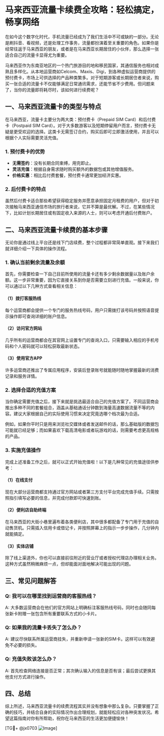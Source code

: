 # 马来西亚流量卡续费全攻略：轻松搞定，畅享网络

在如今这个数字化时代，手机流量已经成为了我们生活中不可或缺的一部分。无论是刷抖音、看视频，还是处理工作事务，流量都扮演着至关重要的角色。如果你是经常往返于马来西亚的朋友，或者是在马来西亚长期居住的小伙伴，那么选择一张适合自己的流量卡显得尤为重要。

马来西亚作为东南亚地区的一个热门旅游目的地和移民国家，其通信服务也相对成熟且多样化。从本地运营商如Celcom、Maxis、Digi，到各种虚拟运营商提供的预付费卡，市场上可供选择的产品种类繁多。对于短期游客或长期居住者来说，购买一张合适的流量卡不仅能够满足日常通讯需求，还能节省不少费用。但问题来了，当你的流量即将耗尽时，该如何进行续费呢？

## 一、马来西亚流量卡的类型与特点

在马来西亚，流量卡主要分为两大类：预付费卡（Prepaid SIM Card）和后付费卡（Postpaid SIM Card）。对于大多数游客以及短期停留用户而言，预付费卡无疑是更受欢迎的选择。这类卡无需签订合约，购买后即可立即激活使用，并且可以根据个人实际需要灵活充值。

### 1. 预付费卡的优势
- **无需签约**：没有长期合同束缚，用完即止。
- **灵活充值**：根据自身需求随时购买额外的数据包或其他增值服务。
- **价格实惠**：相比后付费套餐，预付费卡通常更加经济实惠。

### 2. 后付费卡的特点
虽然后付费卡适合那些希望获得稳定服务并愿意承担固定月租费的用户，但对于初次接触马来西亚通信市场的旅行者来说，它并不算是最优解。不过，在某些情况下，比如计划长期居住或有固定收入来源的人士，则可以考虑开通后付费账户。

## 二、马来西亚流量卡续费的基本步骤

无论你是通过线上平台还是线下门店续费，整个过程都非常简单直观。接下来我们就详细介绍一下具体的操作流程。

### 1. 确认当前剩余流量及余额
首先，你需要检查一下自己目前所使用的流量卡还有多少剩余数据量以及账户余额。这一步非常重要，因为它直接关系到你是否需要立刻进行充值。一般来说，你可以通过以下几种方式查看相关信息：

#### （1）拨打客服热线
每个运营商都会提供一个专门的服务热线号码，用户只需拨打该号码并按照语音提示操作即可查询详细的账户信息。

#### （2）访问官方网站
几乎所有的运营商都会在其官网上设置专门的查询入口，只需要输入相应的手机号码和个人密码就可以轻松获取最新状态。

#### （3）使用官方APP
许多运营商还推出了专属应用程序，安装后登录账号就能随时随地掌握最新的消费记录和服务详情。

### 2. 选择合适的充值方案
当你确定需要充值之后，接下来就是挑选最适合自己的充值方案了。不同运营商会推出多种不同的套餐组合，涵盖从基础通话分钟数到海量高速数据流量不等的内容。建议大家根据自己的实际使用习惯来决定究竟选哪个档次最为合适。

例如，如果你平时只是用来浏览社交媒体或者发送邮件的话，那么基础版的数据包可能就已经足够；而如果喜欢下载高清电影或者玩游戏的话，则需要考虑更高规格的产品。

### 3. 实施充值操作
完成上述准备工作之后，就可以正式开始充值啦！以下是几种常见的充值途径供参考：

#### （1）在线支付
现在大部分运营商都支持通过官方网站或者第三方支付平台完成充值手续。只需按照指引填写必要的信息，并完成付款即可快速到账。

#### （2）便利店自助终端
在马来西亚的大街小巷里遍布着各类便利店，其中很多都配备了专门用于充值的自动售货机。只需插入信用卡或借记卡，并按照屏幕上的指示一步步操作，几分钟内就能搞定。

#### （3）实体店铺
除了线上渠道外，你也可以直接前往附近的营业厅或者授权代理店办理相关业务。这种方式虽然稍微麻烦一点，但却能面对面地解决可能出现的问题。

## 三、常见问题解答

### Q: 我可以在哪里找到运营商的客服热线？
A: 大多数运营商会在他们的官方网站上明确标注客服热线号码，同时也会随同每张新卡附赠一张包含所有重要联系方式的小卡片。

### Q: 如果我的流量卡丢失了怎么办？
A: 建议尽快联系所属运营商挂失，并重新申请一张新的SIM卡。这样可以有效避免不必要的损失。

### Q: 充值失败该怎么办？
A: 首先检查网络连接是否正常；其次确认输入的信息是否有误；最后尝试更换其他支付方式进行操作。

## 四、总结

综上所述，马来西亚流量卡的续费流程其实并没有想象中那么复杂。只要掌握了正确的技巧，并结合自身的实际情况作出合理规划，就能轻松应对各种突发状况。希望这篇指南对你有所帮助，祝你在马来西亚的生活更加便捷愉快！

[TG💪+ @jx0703 ![Image](https://github.com/user-attachments/assets/dbca1d08-cadb-493c-b0ec-ad6f7a83f270)]